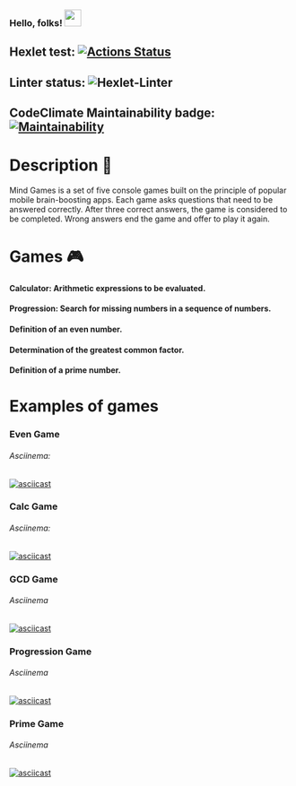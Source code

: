 ### Hello, folks! <img src="https://raw.githubusercontent.com/MartinHeinz/MartinHeinz/master/wave.gif" width="30px">




## Hexlet test: [![Actions Status](https://github.com/NikitaKoshelev/python-project-lvl1/workflows/hexlet-check/badge.svg)](https://github.com/NikitaKoshelev/python-project-lvl1/actions)

## Linter status: ![Hexlet-Linter](https://github.com/NikitaKoshelev/python-project-lvl1/workflows/Hexlet-Linter/badge.svg)

## CodeClimate Maintainability badge: [![Maintainability](https://api.codeclimate.com/v1/badges/a99a88d28ad37a79dbf6/maintainability)](https://codeclimate.com/github/codeclimate/codeclimate/maintainability)

# Description :memo:
Mind Games is a set of five console games built on the principle of popular mobile brain-boosting apps. Each game asks questions that need to be answered correctly. After three correct answers, the game is considered to be completed. Wrong answers end the game and offer to play it again.
# Games :video_game:
#### Calculator: Arithmetic expressions to be evaluated.
#### Progression: Search for missing numbers in a sequence of numbers.
#### Definition of an even number.
#### Determination of the greatest common factor.
#### Definition of a prime number.


# Examples of games 

### Even Game
###### Asciinema:
[![asciicast](https://asciinema.org/a/u1u0N9TyAgd5PvMqp0K2MZKqn.svg)](https://asciinema.org/a/u1u0N9TyAgd5PvMqp0K2MZKqn)



### Calc Game
###### Asciinema:
[![asciicast](https://asciinema.org/a/pVG5Ci1svkMtPEmgkulzVPWx1.svg)](https://asciinema.org/a/pVG5Ci1svkMtPEmgkulzVPWx1)


### GCD Game
###### Asciinema
[![asciicast](https://asciinema.org/a/P7kx5Je3NYgIEGdeyRhX9rBqg.svg)](https://asciinema.org/a/P7kx5Je3NYgIEGdeyRhX9rBqg)


### Progression Game
###### Asciinema
[![asciicast](https://asciinema.org/a/388658.svg)](https://asciinema.org/a/388658)


### Prime Game
###### Asciinema
[![asciicast](https://asciinema.org/a/388839.svg)](https://asciinema.org/a/388839)


